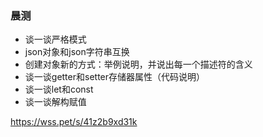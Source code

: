 ### 晨测
- 谈一谈严格模式
- json对象和json字符串互换
- 创建对象新的方式：举例说明，并说出每一个描述符的含义
- 谈一谈getter和setter存储器属性（代码说明）
- 谈一谈let和const
- 谈一谈解构赋值


https://wss.pet/s/41z2b9xd31k